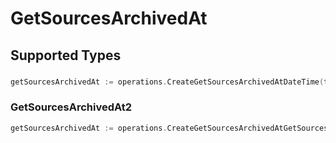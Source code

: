 # GetSourcesArchivedAt


## Supported Types

### 

```go
getSourcesArchivedAt := operations.CreateGetSourcesArchivedAtDateTime(time.Time{/* values here */})
```

### GetSourcesArchivedAt2

```go
getSourcesArchivedAt := operations.CreateGetSourcesArchivedAtGetSourcesArchivedAt2(operations.GetSourcesArchivedAt2{/* values here */})
```

